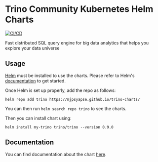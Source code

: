 
Trino Community Kubernetes Helm Charts
===========
[![CI/CD](https://github.com/trinodb/charts/actions/workflows/ci-cd.yaml/badge.svg?branch=main)](https://github.com/trinodb/charts/actions/workflows/ci-cd.yaml)

Fast distributed SQL query engine for big data analytics that helps you explore your data universe


## Usage

[Helm](https://helm.sh) must be installed to use the charts.
Please refer to Helm's [documentation](https://helm.sh/docs/) to get started.

Once Helm is set up properly, add the repo as follows:

```console
helm repo add trino https://mjpsyapse.github.io/trino-charts/
```

You can then run `helm search repo trino` to see the charts.

Then you can install chart using:

```console
helm install my-trino trino/trino --version 0.9.0
```

## Documentation

You can find documentation about the chart [here](./charts/trino/README.md).

